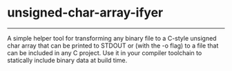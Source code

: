 # unsigned-char-array-ifyer
***
A simple helper tool for transforming any binary file to a C-style unsigned char array that can be
printed to STDOUT or (with the -o flag) to a file that can be included in any C project.
Use it in your compiler toolchain to statically include binary data at build time.